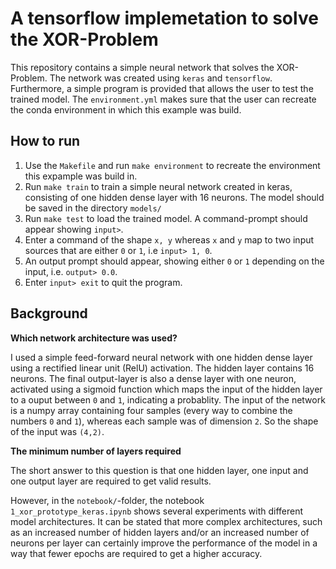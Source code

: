 # A tensorflow implemetation to solve the XOR-Problem

This repository contains a simple neural network that solves the XOR-Problem. The network was created using `keras` and `tensorflow`. Furthermore, a simple program is provided that allows the user to test the trained model. The `environment.yml` makes sure that the user can recreate the conda environment in which this example was build.

## How to run 

1) Use the `Makefile` and run `make environment` to recreate the environment this expample was build in. 
2) Run `make train` to train a simple neural network created in keras, consisting of one hidden dense layer with 16 neurons. The model should be saved in the directory `models/`
3) Run `make test` to load the trained model. A command-prompt should appear showing `input>`. 
4) Enter a command of the shape `x, y` whereas `x` and `y` map to two input sources that are either `0` or `1`, i.e `input> 1, 0`. 
5) An output prompt should appear, showing either `0` or `1` depending on the input, i.e. `output> 0.0`. 
6) Enter `input> exit` to quit the program. 


## Background

**Which network architecture was used?**

I used a simple feed-forward neural network with one hidden dense layer using a rectified linear unit (RelU) activation. The hidden layer contains 16 neurons. The final output-layer is also a dense layer with one neuron, activated using a sigmoid function which maps the input of the hidden layer to a ouput between `0` and `1`, indicating a probablity. The input of the network is a numpy array containing four samples (every way to combine the numbers `0` and `1`), whereas each sample was of dimension `2`. So the shape of the input was `(4,2)`. 

**The minimum number of layers required**

The short answer to this question is that one hidden layer, one input and one output layer are required to get valid results. 

However, in the `notebook/`-folder, the notebook `1_xor_prototype_keras.ipynb` shows several experiments with different model architectures. It can be stated that more complex architectures, such as an increased number of hidden layers and/or an increased number of neurons per layer can certainly improve the performance of the model in a way that fewer epochs are required to get a higher accuracy. 

